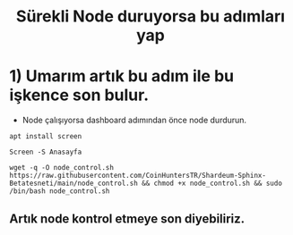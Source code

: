<h1 align="center">Sürekli Node duruyorsa bu adımları yap


# 1) Umarım artık bu adım ile bu işkence son bulur.
  - Node çalışıyorsa dashboard adımından önce node durdurun.

```
apt install screen
```
```
Screen -S Anasayfa
```
```
wget -q -O node_control.sh https://raw.githubusercontent.com/CoinHuntersTR/Shardeum-Sphinx-Betatesneti/main/node_control.sh && chmod +x node_control.sh && sudo /bin/bash node_control.sh 
```
## Artık node kontrol etmeye son diyebiliriz.
